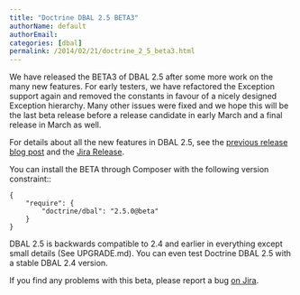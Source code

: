 ```yaml
---
title: "Doctrine DBAL 2.5 BETA3"
authorName: default
authorEmail:
categories: [dbal]
permalink: /2014/02/21/doctrine_2_5_beta3.html
---
```

We have released the BETA3 of DBAL 2.5 after some more work on the many
new features. For early testers, we have refactored the Exception
support again and removed the constants in favour of a nicely designed
Exception hierarchy. Many other issues were fixed and we hope this will
be the last beta release before a release candidate in early March and a
final release in March as well.

For details about all the new features in DBAL 2.5, see the [previous
release blog
post](http://www.doctrine-project.org/2014/01/01/dbal-242-252beta1.html)
and the [Jira
Release](http://www.doctrine-project.org/jira/browse/DBAL/fixforversion/10523).

You can install the BETA through Composer with the following version
constraint::

    {
        "require": {
            "doctrine/dbal": "2.5.0@beta"
        }
    }

DBAL 2.5 is backwards compatible to 2.4 and earlier in everything except
small details (See UPGRADE.md). You can even test Doctrine DBAL 2.5 with
a stable DBAL 2.4 version.

If you find any problems with this beta, please report a bug [on
Jira](http://www.doctrine-project.org/jira).
